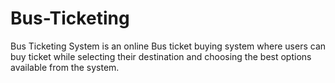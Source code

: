 # Bus-Ticketing
Bus Ticketing System is an online Bus ticket buying system where users can buy ticket while selecting their destination and choosing the best options available from the system.
